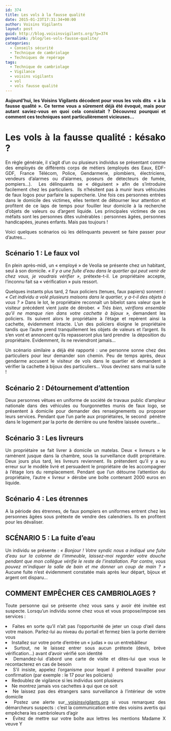 ```yaml
---
id: 374
title: Les vols à la fausse qualité
date: 2015-01-23T17:31:34+00:00
author: Voisins Vigilants
layout: post
guid: http://blog.voisinsvigilants.org/?p=374
permalink: /blog/les-vols-fausse-qualite/
categories:
  - Conseils sécurité
  - Technique de cambriolage
  - Techniques de repérage
tags:
  - Technique de cambriolage
  - Vigilance
  - voisins vigilants
  - vol
  - vols fausse qualité
---
```

<p style="text-align: justify;">
  <strong>Aujourd&rsquo;hui, les Voisins Vigilants décodent pour vous les vols dits  &laquo;&nbsp;à la fausse qualité&nbsp;&raquo;. Ce terme vous a sûrement déjà été évoqué, mais pour autant saviez-vous en quoi cela consistait ? Découvrez pourquoi et comment ces techniques sont particulièrement vicieuses&#8230;</strong>
</p>

<h1 style="text-align: justify;">
  <strong>Les vols à la fausse qualité : késako ? </strong>
</h1>

<p style="text-align: justify;">
  En règle générale, il s&rsquo;agit d&rsquo;un ou plusieurs individus se présentant comme des employés de différents corps de métiers (employés des Eaux, EDF-GDF, France Télécom, Police, Gendarmerie, plombiers, électriciens, vendeurs d&rsquo;alarmes ou d&rsquo;alarmes, poseurs de détecteurs de fumée, pompiers&#8230;).  Les délinquants se « déguisent » afin de s’introduire facilement chez les particuliers.  Ils n’hésitent pas à munir leurs véhicules de faux logos pour parfaire la supercherie. Une fois ces personnes entrées dans le domicile des victimes, elles tentent de détourner leur attention et profitent de ce laps de temps pour fouiller leur domicile à la recherche d&rsquo;objets de valeurs ou d&rsquo;argent liquide. Les principales victimes de ces méfaits sont les personnes dites vulnérables : personnes âgées, personnes handicapées, jeunes enfants. Mais pas toujours !
</p>

<p style="text-align: justify;">
  Voici quelques scénarios où les délinquants peuvent se faire passer pour d&rsquo;autres&#8230;
</p>

<h2 style="text-align: justify;">
  <strong>Scénario 1 : Le faux vol</strong>
</h2>

<p style="text-align: justify;">
  En plein après-midi, un « employé&nbsp;&raquo; de Veolia se présente chez un habitant, seul à son domicile.<em> &laquo;&nbsp;Il y a une fuite d&rsquo;eau dans le quartier qui peut venir de chez vous, je voudrais vérifier&nbsp;&raquo;</em>, prétexte-t-il. Le propriétaire accepte, l&rsquo;inconnu fait sa « vérification » puis ressort.
</p>

<p style="text-align: justify;">
  Quelques instants plus tard, 2 faux policiers (tenues, faux papiers) sonnent : <em>&laquo;&nbsp;Cet individu a volé plusieurs maisons dans le quartier, y a-t-il des objets à vous ?&nbsp;&raquo;</em> Dans le lot, le propriétaire reconnaît un bibelot sans valeur que le visiteur précédent vient juste de dérober. <em>&laquo;&nbsp;Très bien, vérifions ensemble qu’il ne manque rien dans votre cachette à bijoux&nbsp;&raquo;, </em>demandent les policiers. Ils suivent alors le propriétaire à l&rsquo;étage et repèrent ainsi la cachette, évidemment intacte. L’un des policiers éloigne le propriétaire tandis que l’autre prend tranquillement les objets de valeurs et l’argent. Ils s’en vont et annoncent qu’ils repasseront plus tard prendre  la déposition du propriétaire. Evidemment, ils ne reviendront jamais&#8230;
</p>

<p style="text-align: justify;">
  Un scénario similaire a déjà été rapporté : une personne sonne chez des particuliers pour leur demander son chemin. Peu de temps après, deux gendarme accusent le visiteur de vols dans le quartier et demandent à vérifier la cachette à bijoux des particuliers&#8230; Vous devinez sans mal la suite !
</p>

<h2 style="text-align: justify;">
  Scénario 2 : Détournement d’attention
</h2>

<p style="text-align: justify;">
  Deux personnes vêtues en uniforme de société de travaux public d&rsquo;ampleur nationale dans des véhicules ou fourgonnettes munis de faux logo, se présentent à domicile pour demander des renseignements ou proposer leurs services. Pendant que l’un parle aux propriétaires, le second  pénètre dans le logement par la porte de derrière ou une fenêtre laissée ouverte&#8230;
</p>

<h2 style="text-align: justify;">
  <strong>Scénario 3 : Les livreurs</strong>
</h2>

<p style="text-align: justify;">
  Un propriétaire se fait livrer à domicile un matelas. Deux &laquo;&nbsp;livreurs&nbsp;&raquo; le ramènent jusque dans la chambre, sous la surveillance dudit propriétaire. Deux jours plus tard, les livreurs reviennent. Ils prétendent qu’il y a eu erreur sur le modèle livré et persuadent le propriétaire de les accompagner à l’étage lors du remplacement. Pendant que l&rsquo;un détourne l&rsquo;attention du propriétaire, l&rsquo;autre « livreur » dérobe une boîte contenant 2000 euros en liquide.
</p>

<h2 style="text-align: justify;">
  <strong>Scénario 4 : Les étrennes</strong>
</h2>

<p style="text-align: justify;">
  A la période des étrennes, de faux pompiers en uniformes entrent chez les personnes âgées sous prétexte de vendre des calendriers. Ils en profitent pour les dévaliser.
</p>

<h2 style="text-align: justify;">
  <strong>SCÉNARIO 5 : La fuite d’eau</strong>
</h2>

<p style="text-align: justify;">
  Un individu se présente : <em>« Bonjour ! Votre syndic nous a indiqué une fuite d&rsquo;eau sur la colonne de l&rsquo;immeuble, laissez-moi regarder votre douche pendant que mon collègue vérifie le reste de l&rsquo;installation. Par contre, vous pouvez m’indiquer la salle de bain et me donner un coup de main ? »</em> Aucune fuite n’est évidemment constatée mais après leur départ, bijoux et argent ont disparu&#8230;
</p>

<h2 style="text-align: justify;">
  <strong>COMMENT EMPÊCHER CES CAMBRIOLAGES ?</strong>
</h2>

<p style="text-align: justify;">
  Toute personne qui se présente chez vous sans y avoir été invitée est suspecte. Lorsqu’un individu sonne chez vous et vous propose/impose ses services :
</p>

<li style="text-align: justify;">
  Faites en sorte qu’il n’ait pas l’opportunité de jeter un coup d’œil dans votre maison. Parlez-lui au niveau du portail et fermez bien la porte derrière vous
</li>
<li style="text-align: justify;">
  Installez sur votre porte d&rsquo;entrée un &laquo;&nbsp;judas&nbsp;&raquo; ou un entrebâilleur
</li>
<li style="text-align: justify;">
  Surtout, ne le laissez entrer sous aucun prétexte (devis, brève vérification…) avant d’avoir vérifié son identité
</li>
<li style="text-align: justify;">
  Demandez-lui d’abord une carte de visite et dites-lui que vous le recontacterez en cas de besoin
</li>
<li style="text-align: justify;">
  S’il insiste, appelez l’organisme pour lequel il prétend travailler pour confirmation (par exemple : le 17 pour les policiers)
</li>
<li style="text-align: justify;">
  Redoublez de vigilance si les individus sont plusieurs
</li>
<li style="text-align: justify;">
  Ne montrez jamais vos cachettes à qui que ce soit
</li>
<li style="text-align: justify;">
  Ne laissez pas des étrangers sans surveillance à l’intérieur de votre domicile
</li>
<li style="text-align: justify;">
  Postez une alerte sur<a href="http://www.voisinsvigilants.org"> voisinsvigilants.org</a> si vous remarquez des démarcheurs suspects : c&rsquo;est la communication entre des voisins avertis qui empêchera les cambrioleurs d&rsquo;agir
</li>
<li style="text-align: justify;">
  Évitez de mettre sur votre boîte aux lettres les mentions Madame X veuve Y
</li>

&nbsp;

&nbsp;
